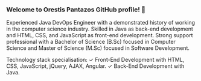 ### Welcome to Orestis Pantazos GitHub profile! 👋

<!--
**orestispantazos/orestispantazos** is a ✨ _special_ ✨ repository because its `README.md` (this file) appears on your GitHub profile.

Here are some ideas to get you started:

- 🔭 I’m currently working on ...
- 🌱 I’m currently learning ...
- 👯 I’m looking to collaborate on ...
- 🤔 I’m looking for help with ...
- 💬 Ask me about ...
- 📫 How to reach me: ...
- 😄 Pronouns: ...
- ⚡ Fun fact: ...
-->

Experienced Java DevOps Engineer with a demonstrated history of working in the computer science industry. Skilled in Java as back-end development and HTML, CSS, and JavaScript as front-end development. Strong support professional with a Bachelor of Science (B.Sc) focused in Computer Science and Master of Science (M.Sc) focused in Software Development.

Technology stack specialisation:
✓ Front-End Development with HTML, CSS, JavaScript, jQuery, AJAX, Angular.
✓ Back-End Development with Java. 
